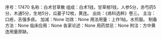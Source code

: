 序号：17470
名称：白术甘草散
组成：白术1钱，甘草梢1钱，人参5分，赤芍药5分，木通5分，生地5分，瓜蒌子12枚，黄连。
出处：《疡科选粹》卷三。
主治：口疮，舌强多痰。
加减：None
功效：None
用法用量：上作1帖。水煎服。
制备方法：None
临床应用：None
各家论述：None
用药禁忌：None
附注：方中黄连用量原缺。

